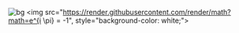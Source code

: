 ![bg](#39ffaf)
<img src="https://render.githubusercontent.com/render/math?math=e^{i \pi} = -1", style="background-color: white;">
